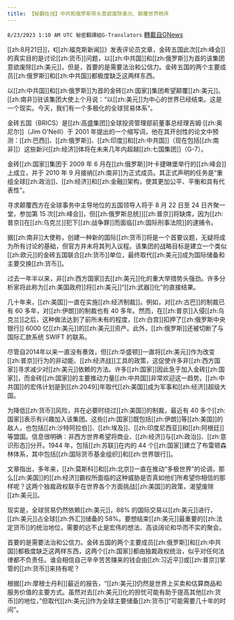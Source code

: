 ```yaml
---
title: 【秘翻在线】中共和俄罗斯带头意欲废除美元、颠覆世界秩序
---
```

`8/23/2023 1:10 AM UTC 秘密翻譯組G-Translators` [轉載自GNews](https://gnews.org/articles/1585712)

[[zh:8月21日]]，《[[zh:福克斯新闻]]》发表评论员文章，金砖五国此次[[zh:峰会]]的真实目的是讨论[[zh:货币]]问题，以[[zh:中共国]]和[[zh:俄罗斯]]为首的该集团意欲废除[[zh:美元]]，但是，首要的是需要法治和公信力。金砖五国的两个主要成员[[zh:俄罗斯]]和[[zh:中共国]]都极度缺乏这两样东西。

以[[zh:中共国]]和[[zh:俄罗斯]]为首的金砖[[zh:国家]]集团希望颠覆[[zh:美元]]。[[zh:南非]]驻该集团大使上个月说：“以[[zh:美元]]为中心的世界已经结束。这是一个现实。今天，我们有一个多极化的全球贸易体系”。

金砖五国（BRICS）是[[zh:高盛集团]]全球投资管理部前董事总经理吉姆·[[zh:奥尼尔]]（Jim O'Neill）于 2001 年提出的一个缩写词，他在其开创性的论文中预测：[[zh:巴西]]、[[zh:俄罗斯]]、[[zh:印度]]和[[zh:中共国]]（现在包括[[zh:南非]]）这些新兴[[zh:经济]]体将在未来几年内超越[[zh:七国集团]]（G-7）。

金砖[[zh:国家]]集团于 2009 年 6 月在[[zh:俄罗斯]]叶卡捷琳堡举行的[[zh:峰会]]上成立，并于 2010 年 9 月接纳[[zh:南非]]为正式成员。其正式声明的任务是“重组全球[[zh:政治]]、[[zh:经济]]和[[zh:金融]]架构，使其更加公平、平衡和具有代表性”。

寻求颠覆西方在全球事务中主导地位的五国领导人将于 8 月 22 日至 24 日齐聚一堂，参加第 15 次[[zh:峰会]]，但[[zh:俄罗斯总统]][[zh:普京]]将缺席，因为[[zh:普京]]在[[zh:乌克兰]]犯下[[zh:战争罪]]而面临[[zh:国际刑事法院]]的逮捕令。

据[[zh:南非]]大使称，创建一种新的国际[[zh:货币]]将是一个首要议题，无疑将成为所有讨论的基础，但官方并未将其列入议程。该集团的战略目标是建立一个类似[[zh:欧元]]的金砖五国联合[[zh:货币]]单位，最终取代[[zh:美元]]成为国际储备和主要交换[[zh:货币]]。

过去一年半以来，非[[zh:西方国家]]去[[zh:美元]]化的重大举措势头强劲。许多分析家将此称为[[zh:美国政府]]将[[zh:美元]]“[[zh:武器]]化”的直接结果。

几十年来，[[zh:美国]]一直在实施[[zh:经济制裁]]。例如，对[[zh:古巴]]的制裁已有 60 多年，对[[zh:伊朗]]的制裁也有 40 多年。然而，在[[zh:普京]]入侵[[zh:乌克兰]]之后，这种做法达到了前所未有的程度，[[zh:白宫]]扣押了[[zh:俄罗斯中央银行]] 6000 亿[[zh:美元]]的[[zh:美元]]资产。此外，[[zh:俄罗斯]]还被切断了与国际汇款系统 SWIFT 的联系。

尽管自2014年以来一直没有奏效，但[[zh:华盛顿]]一直将[[zh:美元]]作为改变[[zh:普京]]行为的非动能、[[zh:经济战]]工具的政策，这促使许多非[[zh:西方国家]]寻求减少对[[zh:美元]]依赖的方法。许多[[zh:国家]]因此急于加入金砖[[zh:国家]]，而金砖[[zh:国家]]的主要推动力量[[zh:中共国]]非常欢迎这一趋势。[[zh:中共国]]的宏伟计划是到[[zh:2049]]年取代[[zh:美国]]成为军事和[[zh:经济]]超级大国。

为降低[[zh:货币]]风险，并在必要时绕过[[zh:美国]]的制裁，最近有 40 多个[[zh:国家]]表示有兴趣加入该集团。这些[[zh:国家]]既包括[[zh:伊朗]]等[[zh:美国]]的敌人，也包括[[zh:沙特阿拉伯]]、[[zh:埃及]]、[[zh:印度尼西亚]]和[[zh:阿根廷]]等盟国。信息很明确：非西方世界希望将商业、[[zh:经济]]与[[zh:政治]]、[[zh:意识形态]]分开。1944 年，包括[[zh:苏联]]在内的 44 个[[zh:国家]]建立了布雷顿森林体系，其中包括[[zh:国际货币基金组织]]和[[zh:世界银行]]。

文章指出，多年来，[[zh:莫斯科]]和[[zh:北京]]一直在推动“多极世界”的论调，那么[[zh:美国]]的[[zh:经济]]霸权所面临的这种威胁是否真如他们所希望你相信的那样呢？这两个独裁政权联手在世界各个方面挑战[[zh:美国]]的政策，渴望废除[[zh:美元]]。

现实是，全球贸易仍然依赖[[zh:美元]]，88% 的国际交易以[[zh:美元]]进行，[[zh:美元]]占全球[[zh:外汇]]储备的 58%。要想结束[[zh:美元]]最重要的[[zh:法定货币]]的统治地位，需要的远不止是宏伟的想法、高谈阔论和华而不实的聚会。

首要的是需要法治和公信力。金砖五国的两个主要成员[[zh:俄罗斯]]和[[zh:中共国]]都极度缺乏这两样东西，这两个[[zh:国家]]都由独裁政权统治，似乎对任何法律都不负责任。谁会相信自己辛辛苦苦赚来的钱会由[[zh:习近平]]或[[zh:普京]]掌管的[[zh:货币]]来持有呢？

根据[[zh:摩根士丹利]]最近的报告，“[[zh:美元]]仍然是世界上买卖和估算商品和服务价值的主要方式。虽然对去[[zh:美元]]化的担忧可能有助于提高其他[[zh:货币]]的地位，”但取代[[zh:美元]]作为全球主要储备[[zh:货币]]“可能需要几十年的时间”。
